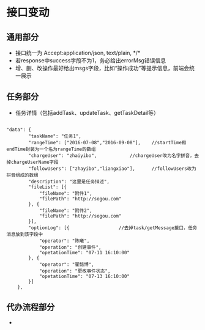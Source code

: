 接口变动
===============
通用部分
---------------
* 接口统一为 Accept:application/json, text/plain, \*/*
* 若response中success字段不为1，务必给出errorMsg错误信息
* 增、删、改操作最好给出msgs字段，比如“操作成功”等提示信息，前端会统一展示

任务部分
---------------
* 任务详情（包括addTask、updateTask、getTaskDetail等）
<pre><code>
"data": {
        "taskName": "任务1",
        "rangeTime": ["2016-07-08","2016-09-08"],    //startTime和endTime封装为一个名为rangeTime的数组
        "chargeUser": "zhaiyibo",		     //chargeUser改为名字拼音，去掉chargeUserName字段
        "followUsers": ["zhayibo","liangxiao"],      //followUsers改为拼音组成的数组
        "description": "这里是任务描述",
        "fileList": [{
            "fileName": "附件1",
            "filePath": "http://sogou.com"
        }, {
            "fileName": "附件2",
            "filePath": "http://sogou.com"
        }],
        "optionLog": [{			  	     //去掉task/getMessage接口，任务消息放到该字段中
            "operator": "陈曦",
            "operation": "创建事件",
            "opetationTime": "07-11 16:10:00"
        }, {
            "operator": "翟懿博",
            "operation": "更改事件状态",
            "opetationTime": "07-13 16:10:00"
        }]
    },
</code></pre>


代办流程部分
---------------
*
